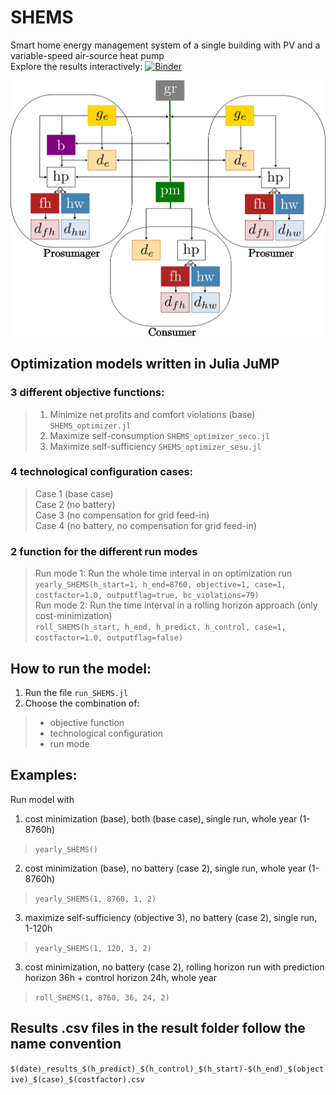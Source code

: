 # SHEMS
Smart home energy management system of a single building with PV and a variable-speed air-source heat pump  
Explore the results interactively:   [![Binder](https://mybinder.org/badge_logo.svg)](https://mybinder.org/v2/gh/lilanger/SHEMS/master?filepath=single_building%2FSHEMS_visualization_Interactive_julia.ipynb)


<p align="center">
  <img src="pics\PEERS_graph.png" width="600"/>
</p>

## Optimization models written in Julia JuMP
### 3 different objective functions:
>1) Minimize net profits and comfort violations (base)
>  ``SHEMS_optimizer.jl``
>2) Maximize self-consumption
> 	``SHEMS_optimizer_seco.jl``
>3) Maximize self-sufficiency
> 	``SHEMS_optimizer_sesu.jl``
  
  
### 4 technological configuration cases:
>Case 1 (base case)   
>Case 2 (no battery)   
>Case 3 (no compensation for grid feed-in)   
>Case 4 (no battery, no compensation for grid feed-in)   

### 2 function for the different run modes
>Run mode 1: Run the whole time interval in on optimization run     
>``yearly_SHEMS(h_start=1, h_end=8760, objective=1, case=1, costfactor=1.0, outputflag=true, bc_violations=79)``   
>Run mode 2: Run the time interval in a rolling horizon approach  (only cost-minimization)   
>``roll_SHEMS(h_start, h_end, h_predict, h_control, case=1, costfactor=1.0, outputflag=false)``   

## How to run the model:
1) Run the file ``run_SHEMS.jl``  
2) Choose the combination of:     
  >- objective function  
  >- technological configuration  
  >- run mode  

## Examples:
Run model with 
  1) cost minimization (base), both (base case), single run, whole year (1-8760h)   
  >``yearly_SHEMS()``   
  2) cost minimization (base), no battery (case 2), single run, whole year (1-8760h)   
  >``yearly_SHEMS(1, 8760, 1, 2)``   
  3) maximize self-sufficiency (objective 3), no battery (case 2), single run, 1-120h   
  >``yearly_SHEMS(1, 120, 3, 2)``    
  3) cost minimization, no battery (case 2), rolling horizon run with prediction horizon 36h + control horizon 24h, whole year
  >``roll_SHEMS(1, 8760, 36, 24, 2)``    
 
## Results .csv files in the result folder follow the name convention  
``$(date)_results_$(h_predict)_$(h_control)_$(h_start)-$(h_end)_$(objective)_$(case)_$(costfactor).csv``
